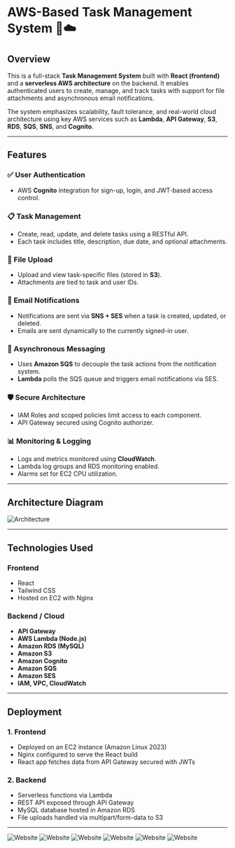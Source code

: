 # AWS-Based Task Management System 📝☁️

## Overview

This is a full-stack **Task Management System** built with **React (frontend)** and a **serverless AWS architecture** on the backend. It enables authenticated users to create, manage, and track tasks with support for file attachments and asynchronous email notifications.

The system emphasizes scalability, fault tolerance, and real-world cloud architecture using key AWS services such as **Lambda**, **API Gateway**, **S3**, **RDS**, **SQS**, **SNS**, and **Cognito**.

---

## Features

### ✅ User Authentication
- AWS **Cognito** integration for sign-up, login, and JWT-based access control.

### 📋 Task Management
- Create, read, update, and delete tasks using a RESTful API.
- Each task includes title, description, due date, and optional attachments.

### 📎 File Upload
- Upload and view task-specific files (stored in **S3**).
- Attachments are tied to task and user IDs.

### 🔔 Email Notifications
- Notifications are sent via **SNS + SES** when a task is created, updated, or deleted.
- Emails are sent dynamically to the currently signed-in user.

### 📨 Asynchronous Messaging
- Uses **Amazon SQS** to decouple the task actions from the notification system.
- **Lambda** polls the SQS queue and triggers email notifications via SES.

### 🛡️ Secure Architecture
- IAM Roles and scoped policies limit access to each component.
- API Gateway secured using Cognito authorizer.

### 📊 Monitoring & Logging
- Logs and metrics monitored using **CloudWatch**.
- Lambda log groups and RDS monitoring enabled.
- Alarms set for EC2 CPU utilization.

---

## Architecture Diagram

![Architecture](Documentation/cloud_architecture.png)

---

## Technologies Used

### Frontend
- React
- Tailwind CSS
- Hosted on EC2 with Nginx

### Backend / Cloud
- **API Gateway**
- **AWS Lambda (Node.js)**
- **Amazon RDS (MySQL)**
- **Amazon S3**
- **Amazon Cognito**
- **Amazon SQS**
- **Amazon SES**
- **IAM, VPC, CloudWatch**

---

## Deployment

### 1. Frontend
- Deployed on an EC2 instance (Amazon Linux 2023)
- Nginx configured to serve the React build
- React app fetches data from API Gateway secured with JWTs

### 2. Backend
- Serverless functions via Lambda
- REST API exposed through API Gateway
- MySQL database hosted in Amazon RDS
- File uploads handled via multipart/form-data to S3

---
![Website](Media/signup.png)
![Website](Media/verification.png)
![Website](Media/site.png)
![Website](Media/create_task.jpg)
![Website](Media/delete_attachment.jpg)
![Website](Media/delete_account.jpg)
